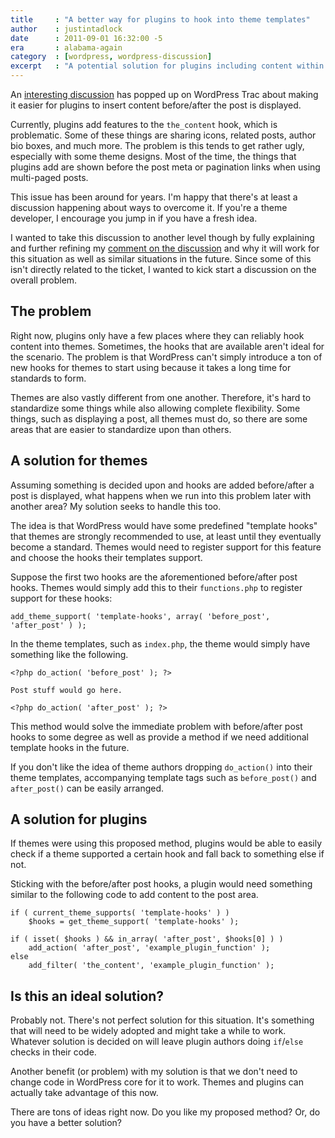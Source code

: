 ```yaml
---
title     : "A better way for plugins to hook into theme templates"
author    : justintadlock
date      : 2011-09-01 16:32:00 -5
era       : alabama-again
category  : [wordpress, wordpress-discussion]
excerpt   : "A potential solution for plugins including content within theme templates."
---
```


An <a href="http://core.trac.wordpress.org/ticket/18561" title="Better way to insert things below individual posts">interesting discussion</a> has popped up on WordPress Trac about making it easier for plugins to insert content before/after the post is displayed.

Currently, plugins add features to the <code>the_content</code> hook, which is problematic.  Some of these things are sharing icons, related posts, author bio boxes, and much more.  The problem is this tends to get rather ugly, especially with some theme designs.  Most of the time, the things that plugins add are shown before the post meta or pagination links when using multi-paged posts.

This issue has been around for years.  I'm happy that there's at least a discussion happening about ways to overcome it.  If you're a theme developer, I encourage you jump in if you have a fresh idea.

I wanted to take this discussion to another level though by fully explaining and further refining my <a href="http://core.trac.wordpress.org/ticket/18561#comment:48">comment on the discussion</a> and why it will work for this situation as well as similar situations in the future.  Since some of this isn't directly related to the ticket, I wanted to kick start a discussion on the overall problem.

## The problem

Right now, plugins only have a few places where they can reliably hook content into themes.  Sometimes, the hooks that are available aren't ideal for the scenario.  The problem is that WordPress can't simply introduce a ton of new hooks for themes to start using because it takes a long time for standards to form.

Themes are also vastly different from one another.  Therefore, it's hard to standardize some things while also allowing complete flexibility.  Some things, such as displaying a post, all themes must do, so there are some areas that are easier to standardize upon than others.

## A solution for themes

Assuming something is decided upon and hooks are added before/after a post is displayed, what happens when we run into this problem later with another area?  My solution seeks to handle this too.

The idea is that WordPress would have some predefined "template hooks" that themes are strongly recommended to use, at least until they eventually become a standard.  Themes would need to register support for this feature and choose the hooks their templates support.

Suppose the first two hooks are the aforementioned before/after post hooks.  Themes would simply add this to their <code>functions.php</code> to register support for these hooks:

<pre><code>add_theme_support( 'template-hooks', array( 'before_post', 'after_post' ) );</code></pre>

In the theme templates, such as <code>index.php</code>, the theme would simply have something like the following.

<pre><code>&lt;?php do_action( 'before_post' ); ?>

Post stuff would go here.

&lt;?php do_action( 'after_post' ); ?></code></pre>

This method would solve the immediate problem with before/after post hooks to some degree as well as provide a method if we need additional template hooks in the future.

If you don't like the idea of theme authors dropping <code>do_action()</code> into their theme templates, accompanying template tags such as <code>before_post()</code> and <code>after_post()</code> can be easily arranged.

## A solution for plugins

If themes were using this proposed method, plugins would be able to easily check if a theme supported a certain hook and fall back to something else if not.

Sticking with the before/after post hooks, a plugin would need something similar to the following code to add content to the post area.

<pre><code>if ( current_theme_supports( 'template-hooks' ) )
	$hooks = get_theme_support( 'template-hooks' );

if ( isset( $hooks ) && in_array( 'after_post', $hooks[0] ) )
	add_action( 'after_post', 'example_plugin_function' );
else
	add_filter( 'the_content', 'example_plugin_function' );</code></pre>

## Is this an ideal solution?

Probably not.  There's not perfect solution for this situation.  It's something that will need to be widely adopted and might take a while to work.  Whatever solution is decided on will leave plugin authors doing <code>if</code>/<code>else</code> checks in their code.

Another benefit (or problem) with my solution is that we don't need to change code in WordPress core for it to work.  Themes and plugins can actually take advantage of this now.

There are tons of ideas right now.  Do you like my proposed method?  Or, do you have a better solution?
